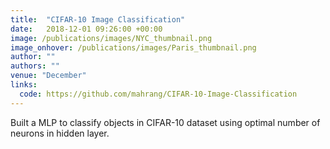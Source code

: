 ```yaml
---
title:  "CIFAR-10 Image Classification"
date:   2018-12-01 09:26:00 +00:00
image: /publications/images/NYC_thumbnail.png
image_onhover: /publications/images/Paris_thumbnail.png
author: ""
authors: ""
venue: "December"
links:
  code: https://github.com/mahrang/CIFAR-10-Image-Classification
---
```

Built a MLP to classify objects in CIFAR-10 dataset using optimal number of neurons in hidden layer.

